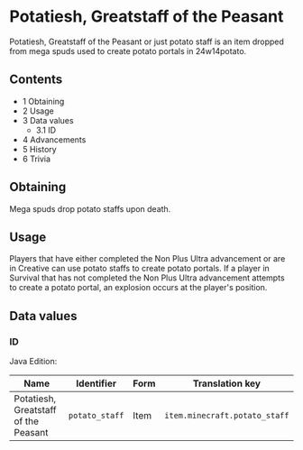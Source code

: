 # Potatiesh, Greatstaff of the Peasant
Potatiesh, Greatstaff of the Peasant or just potato staff is an item dropped from mega spuds used to create potato portals in 24w14potato.

## Contents
- 1 Obtaining
- 2 Usage
- 3 Data values
	- 3.1 ID
- 4 Advancements
- 5 History
- 6 Trivia

## Obtaining
Mega spuds drop potato staffs upon death.

## Usage
Players that have either completed the Non Plus Ultra advancement or are in Creative can use potato staffs to create potato portals. If a player in Survival that has not completed the Non Plus Ultra advancement attempts to create a potato portal, an explosion occurs at the player's position.

## Data values
### ID
Java Edition:

| Name                                 | Identifier     | Form | Translation key               |
|--------------------------------------|----------------|------|-------------------------------|
| Potatiesh, Greatstaff of the Peasant | `potato_staff` | Item | `item.minecraft.potato_staff` |

